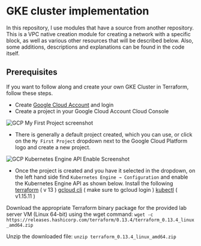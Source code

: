 # GKE cluster implementation
In this repository, I use modules that have a source from another repository. This is a VPC native creation module for creating a network with a specific block, as well as various other resources that will be described below. Also, some additions, descriptions and explanations can be found in the code itself.


## Prerequisites
If you want to follow along and create your own GKE Cluster in Terraform, follow these steps.

- Create [Google Cloud Account](https://console.cloud.google.com/getting-started) and login
- Create a project in your Google Cloud Account Cloud Console 

![GCP My First Project screenshot](https://user-images.githubusercontent.com/20015341/141650206-eeb75370-91f7-44d9-bc05-b293288b8300.png)


- There is generally a default project created, which you can use, or click on the ```My First Project``` dropdown next to the Google Cloud Platform logo and create a new project. 

![GCP Kubernetes Engine API Enable Screenshot](https://user-images.githubusercontent.com/20015341/141650223-5fb27741-2e35-4309-b101-8865d750fbca.png)

- Once the project is created and you have it selected in the dropdown, on the left hand side find 
```Kubernetes Engine → Configuration``` and enable the Kubernetes Engine API as shown below.
Install the following
[terraform](https://learn.hashicorp.com/terraform/getting-started/install.html) ( v 13 ) 
[gcloud cli](http://cloud.google.com/sdk/docs#install_the_latest_cloud_tools_version_cloudsdk_current_version) ( make sure to gcloud login )
[kubectl](https://kubernetes.io/docs/tasks/tools/install-kubectl/%C2%A0%C2%A0) ( v1.15.11 )


Download the appropriate Terraform binary package for the provided lab server VM (Linux 64-bit) using the wget command:
```wget -c https://releases.hashicorp.com/terraform/0.13.4/terraform_0.13.4_linux_amd64.zip```

Unzip the downloaded file:
```unzip terraform_0.13.4_linux_amd64.zip```

